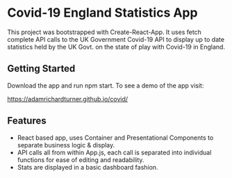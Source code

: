 # Covid-19 England Statistics App

This project was bootstrapped with Create-React-App. It uses fetch complete API calls to the UK Government Covid-19
API to display up to date statistics held by the UK Govt. on the state of play with Covid-19 in England. 

## Getting Started

Download the app and run npm start. To see a demo of the app visit:

https://adamrichardturner.github.io/covid/

## Features

* React based app, uses Container and Presentational Components to separate business logic & display.
* API calls all from within App.js, each call is separated into individual functions for ease of editing and readability.
* Stats are displayed in a basic dashboard fashion.
